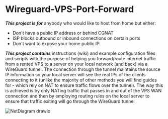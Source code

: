 # Wireguard-VPS-Port-Forward
***This project is for*** anybody who would like to host from home but either:
- Don't have a public IP address or behind CGNAT
- ISP blocks outbound or inbound connections on certain ports
- Don't want to expose your home public IP.

***This project contains*** instructions (wiki) and example configuration files and scripts with the purpose of helping you forward/route internet traffic from a rented VPS to a server on your local network (and back) via a WireGuard tunnel. The connection through the tunnel maintains the source IP information so your local server will see the real IPs of the clients connecting to it (unlike the majority of other methods you will find guides for - which rely on NAT to ensure traffic flows over the tunnel). The way this is achieved is by only NATing traffic that passes in and out of the VPS WAN connection and then by employing routing rules on the local server to ensure that traffic exiting will go through the WireGuard tunnel

![NetDiagram drawio](https://raw.githubusercontent.com/randommouse/Wireguard-VPS-Port-Forward/main/img/NetDiagram.drawio.png)
